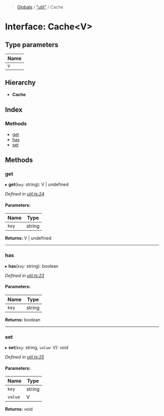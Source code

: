 > [Globals](../README.md) / ["util"](../modules/_util_.md) / Cache

# Interface: Cache\<V>

## Type parameters

| Name |
| ---- |
| `V`  |

## Hierarchy

- **Cache**

## Index

### Methods

- [get](_util_.cache.md#get)
- [has](_util_.cache.md#has)
- [set](_util_.cache.md#set)

## Methods

### get

▸ **get**(`key`: string): V \| undefined

_Defined in [util.ts:24](https://github.com/kenoxa/beamwind/blob/main/packages/beamwind/src/util.ts#L24)_

#### Parameters:

| Name  | Type   |
| ----- | ------ |
| `key` | string |

**Returns:** V \| undefined

---

### has

▸ **has**(`key`: string): boolean

_Defined in [util.ts:23](https://github.com/kenoxa/beamwind/blob/main/packages/beamwind/src/util.ts#L23)_

#### Parameters:

| Name  | Type   |
| ----- | ------ |
| `key` | string |

**Returns:** boolean

---

### set

▸ **set**(`key`: string, `value`: V): void

_Defined in [util.ts:25](https://github.com/kenoxa/beamwind/blob/main/packages/beamwind/src/util.ts#L25)_

#### Parameters:

| Name    | Type   |
| ------- | ------ |
| `key`   | string |
| `value` | V      |

**Returns:** void
